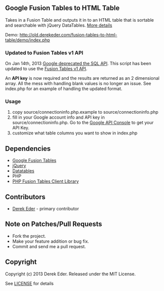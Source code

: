 ## Google Fusion Tables to HTML Table

Takes in a Fusion Table and outputs it in to an HTML table that is sortable and searchable with jQuery DataTables. [More details](http://derekeder.com/fusion-tables-to-html-table/)

Demo: http://old.derekeder.com/fusion-tables-to-html-table/demo/index.php

### Updated to Fusion Tables v1 API
On Jan 14th, 2013 [Google deprecated the SQL API](https://developers.google.com/fusiontables/docs/developers_guide). This script has been updated to use the [Fusion Tables v1 API](https://developers.google.com/fusiontables/docs/v1/getting_started).

An __API key__ is now required and the results are returned as an 2 dimensional array. All the mess with handling blank values is no longer an issue. See index.php for an example of handling the updated format.

### Usage
1. copy source/connectioninfo.php.example to source/connectioninfo.php
2. fill in your Google account info and API key in source/connectioninfo.php. Go to the [Google API Console](https://code.google.com/apis/console/) to get your API Key.
3. customize what table columns you want to show in index.php

## Dependencies

* [Google Fusion Tables](http://www.google.com/fusiontables/Home)
* [jQuery](http://jquery.org)
* [Datatables](http://datatables.net/)
* PHP
* [PHP Fusion Tables Client Library](http://code.google.com/p/fusion-tables-client-php/)

## Contributors 

* [Derek Eder](http://derekeder.com) - primary contributor

## Note on Patches/Pull Requests
 
* Fork the project.
* Make your feature addition or bug fix.
* Commit and send me a pull request.

## Copyright

Copyright (c) 2013 Derek Eder. Released under the MIT License.

See [LICENSE](https://github.com/derekeder/Fusion-Tables-to-HTML-Table/wiki/License) for details 
